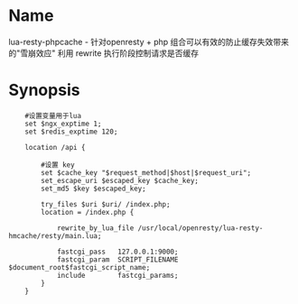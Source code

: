 # Name
lua-resty-phpcache - 针对openresty + php 组合可以有效的防止缓存失效带来的"雪崩效应"
利用 rewrite 执行阶段控制请求是否缓存

# Synopsis
```
    #设置变量用于lua
    set $ngx_exptime 1;
    set $redis_exptime 120;

    location /api {

        #设置 key
        set $cache_key "$request_method|$host|$request_uri";
        set_escape_uri $escaped_key $cache_key;
        set_md5 $key $escaped_key;

        try_files $uri $uri/ /index.php;
        location = /index.php {

            rewrite_by_lua_file /usr/local/openresty/lua-resty-hmcache/resty/main.lua;

            fastcgi_pass   127.0.0.1:9000;
            fastcgi_param  SCRIPT_FILENAME $document_root$fastcgi_script_name;
            include        fastcgi_params;
        }
    }
```
